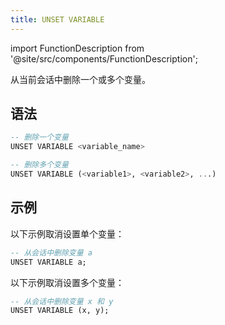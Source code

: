 ```yaml
---
title: UNSET VARIABLE
---
```

import FunctionDescription from '@site/src/components/FunctionDescription';

<FunctionDescription description="Introduced or updated: v1.2.609"/>

从当前会话中删除一个或多个变量。

## 语法

```sql
-- 删除一个变量
UNSET VARIABLE <variable_name>

-- 删除多个变量
UNSET VARIABLE (<variable1>, <variable2>, ...)
```

## 示例

以下示例取消设置单个变量：

```sql
-- 从会话中删除变量 a
UNSET VARIABLE a;  
```

以下示例取消设置多个变量：

```sql
-- 从会话中删除变量 x 和 y
UNSET VARIABLE (x, y); 
```